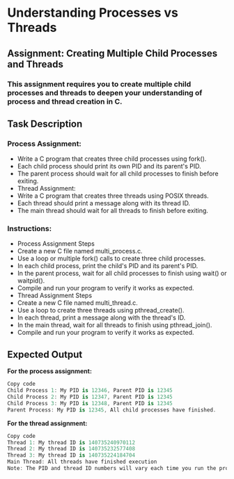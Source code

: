 # Understanding Processes vs Threads

## Assignment: Creating Multiple Child Processes and Threads

### This assignment requires you to create multiple child processes and threads to deepen your understanding of process and thread creation in C.

## Task Description
### Process Assignment:
- Write a C program that creates three child processes using fork().
- Each child process should print its own PID and its parent's PID.
- The parent process should wait for all child processes to finish before exiting.
- Thread Assignment:
- Write a C program that creates three threads using POSIX threads.
- Each thread should print a message along with its thread ID.
- The main thread should wait for all threads to finish before exiting.

### Instructions:
- Process Assignment Steps
- Create a new C file named multi_process.c.
- Use a loop or multiple fork() calls to create three child processes.
- In each child process, print the child's PID and its parent's PID.
- In the parent process, wait for all child processes to finish using wait() or waitpid().
- Compile and run your program to verify it works as expected.
- Thread Assignment Steps
- Create a new C file named multi_thread.c.
- Use a loop to create three threads using pthread_create().
- In each thread, print a message along with the thread's ID.
- In the main thread, wait for all threads to finish using pthread_join().
- Compile and run your program to verify it works as expected.


## Expected Output
**For the process assignment:**

``` csharp
Copy code
Child Process 1: My PID is 12346, Parent PID is 12345
Child Process 2: My PID is 12347, Parent PID is 12345
Child Process 3: My PID is 12348, Parent PID is 12345
Parent Process: My PID is 12345, All child processes have finished.
```
**For the thread assignment:**
```csharp
Copy code
Thread 1: My thread ID is 140735240970112
Thread 2: My thread ID is 140735232577408
Thread 3: My thread ID is 140735224184704
Main Thread: All threads have finished execution
Note: The PID and thread ID numbers will vary each time you run the program.```